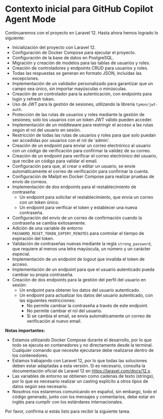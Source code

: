 # Contexto inicial para GitHub Copilot Agent Mode

Continuaremos con el proyecto en Laravel 12. Hasta ahora hemos logrado lo siguiente:

- Inicialización del proyecto con Laravel 12.
- Configuración de Docker Compose para ejecutar el proyecto.
- Configuración de la base de datos en PostgreSQL.
- Migración y creación de modelos para las tablas de usuarios y roles.
- Creación de controladores y endpoints CRUD para usuarios y roles.
- Todas las respuestas se generan en formato JSON, incluidas las excepciones.
- Implementación de un validador personalizado para garantizar que un campo sea único, sin importar mayúsculas o minúsculas.
- Creación de un controlador para la autenticación, con endpoints para login y refresh token.
- Uso de JWT para la gestión de sesiones, utilizando la librería `tymon/jwt-auth`.
- Protección de las rutas de usuarios y roles mediante la gestión de sesiones; solo los usuarios con un token JWT válido pueden acceder.
- Implementación de un middleware para restringir el acceso a las rutas según el rol del usuario en sesión.
- Restricción de todas las rutas de usuarios y roles para que solo puedan ser accedidas por usuarios con el rol de 'admin'.
- Creación de un endpoint para enviar un correo electrónico al usuario con un código de verificación para confirmar la validez de su correo.
- Creación de un endpoint para verificar el correo electrónico del usuario, que recibe un código para validar el email.
- Configuración para que, al crear o editar un usuario, se envíe automáticamente el correo de verificación para confirmar la cuenta.
- Configuración de Mailpit en Docker Compose para realizar pruebas de envío de correos.
- Implementación de dos endpoints para el restablecimiento de contraseña:
  - Un endpoint para solicitar el restablecimiento, que envía un correo con un token único.
  - Un endpoint para verificar el token y establecer una nueva contraseña.
- Configuración del envío de un correo de confirmación cuando la contraseña se cambia exitosamente.
- Adición de una variable de entorno `PASSWORD_RESET_TOKEN_EXPIRY_MINUTES` para controlar el tiempo de expiración del token.
- Validación de contraseñas nuevas mediante la regla `strong_password`, que requiere al menos una letra mayúscula, un número y un carácter especial.
- Implementación de un endpoint de logout que invalida el token de acceso.
- Implementación de un endpoint para que el usuario autenticado pueda cambiar su propia contraseña.
- Creación de dos endpoints para la gestión del perfil del usuario en sesión:
  - Un endpoint para obtener los datos del usuario autenticado.
  - Un endpoint para actualizar los datos del usuario autenticado, con las siguientes restricciones:
    - No permite cambiar la contraseña a través de este endpoint.
    - No permite cambiar el rol del usuario.
    - Si se cambia el email, se envía automáticamente un correo de verificación al nuevo email.

**Notas importantes:**

- Estamos utilizando Docker Compose durante el desarrollo, por lo que todo se ejecuta en contenedores y no directamente desde la terminal. Cualquier comando que necesite ejecutarse debe realizarse dentro de los contenedores.
- Estamos trabajando con Laravel 12, por lo que todas las soluciones deben estar adaptadas a esta versión. Si es necesario, consulta la documentación oficial de Laravel 12 en <https://laravel.com/docs/12.x>.
- Las variables de entorno se obtienen como cadenas de texto (strings), por lo que es necesario realizar un casting explícito a otros tipos de datos según sea necesario.
- Nosotros nos estaremos comunicando en español, sin embargo, todo el código generado, junto con los mensajes y comentarios, debe estar en inglés para cumplir con los estándares internacionales.

Por favor, confirma si estás listo para recibir la siguiente tarea.
